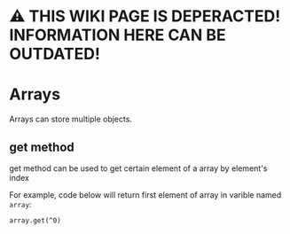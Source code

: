 # ⚠️ THIS WIKI PAGE IS DEPERACTED! INFORMATION HERE CAN BE OUTDATED!
# Arrays
Arrays can store multiple objects.

## get method
get method can be used to get certain element of a array by element's index

For example, code below will return first element of array in varible named `array`:
```
array.get(^0)
```